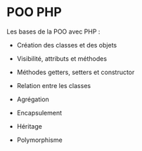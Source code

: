 # POO PHP

Les bases de la POO avec PHP :

- Création des classes et des objets

- Visibilité, attributs et méthodes

- Méthodes getters, setters et constructor

- Relation entre les classes

- Agrégation

- Encapsulement

- Héritage

- Polymorphisme

